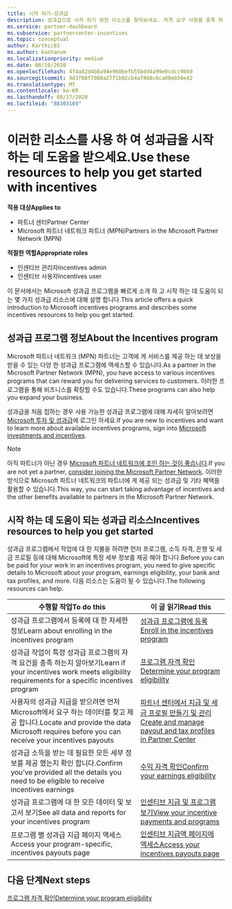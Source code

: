 ```yaml
---
title: 시작 하기-성과급
description: 성과급으로 시작 하기 위한 리소스를 찾아보세요. 자격 요구 사항을 충족 하 고 은행, 세금 및 지급 세부 정보를 제출 하는 것을 확인 하는 단계가 포함 됩니다.
ms.service: partner-dashboard
ms.subservice: partnercenter-incentives
ms.topic: conceptual
author: Karthic83
ms.author: kashanum
ms.localizationpriority: medium
ms.date: 08/10/2020
ms.openlocfilehash: 4f4a82d4b8a94e960befb55bdd4a99e0cdcc9bb0
ms.sourcegitcommit: 9d3f88f7008a2771b02cb4af860c6ca00eb50e42
ms.translationtype: MT
ms.contentlocale: ko-KR
ms.lasthandoff: 08/17/2020
ms.locfileid: "88303169"
---
```

# <a name="use-these-resources-to-help-you-get-started-with-incentives"></a><span data-ttu-id="a8782-104">이러한 리소스를 사용 하 여 성과급을 시작 하는 데 도움을 받으세요.</span><span class="sxs-lookup"><span data-stu-id="a8782-104">Use these resources to help you get started with incentives</span></span>

<span data-ttu-id="a8782-105">**적용 대상**</span><span class="sxs-lookup"><span data-stu-id="a8782-105">**Applies to**</span></span>

- <span data-ttu-id="a8782-106">파트너 센터</span><span class="sxs-lookup"><span data-stu-id="a8782-106">Partner Center</span></span>
- <span data-ttu-id="a8782-107">Microsoft 파트너 네트워크 파트너 (MPN)</span><span class="sxs-lookup"><span data-stu-id="a8782-107">Partners in the Microsoft Partner Network (MPN)</span></span>

<span data-ttu-id="a8782-108">**적절한 역할**</span><span class="sxs-lookup"><span data-stu-id="a8782-108">**Appropriate roles**</span></span>

- <span data-ttu-id="a8782-109">인센티브 관리자</span><span class="sxs-lookup"><span data-stu-id="a8782-109">Incentives admin</span></span>
- <span data-ttu-id="a8782-110">인센티브 사용자</span><span class="sxs-lookup"><span data-stu-id="a8782-110">Incentives user</span></span>

<span data-ttu-id="a8782-111">이 문서에서는 Microsoft 성과급 프로그램을 빠르게 소개 하 고 시작 하는 데 도움이 되는 몇 가지 성과급 리소스에 대해 설명 합니다.</span><span class="sxs-lookup"><span data-stu-id="a8782-111">This article offers a quick introduction to Microsoft incentives programs and describes some incentives resources to help you get started.</span></span>

## <a name="about-the-incentives-program"></a><span data-ttu-id="a8782-112">성과급 프로그램 정보</span><span class="sxs-lookup"><span data-stu-id="a8782-112">About the Incentives program</span></span>

<span data-ttu-id="a8782-113">Microsoft 파트너 네트워크 (MPN) 파트너는 고객에 게 서비스를 제공 하는 데 보상을 받을 수 있는 다양 한 성과급 프로그램에 액세스할 수 있습니다.</span><span class="sxs-lookup"><span data-stu-id="a8782-113">As a partner in the Microsoft Partner Network (MPN), you have access to various incentives programs that can reward you for delivering services to customers.</span></span> <span data-ttu-id="a8782-114">이러한 프로그램을 통해 비즈니스를 확장할 수도 있습니다.</span><span class="sxs-lookup"><span data-stu-id="a8782-114">These programs can also help you expand your business.</span></span>

<span data-ttu-id="a8782-115">성과급을 처음 접하는 경우 사용 가능한 성과급 프로그램에 대해 자세히 알아보려면 [Microsoft 투자 및 성과급](https://partner.microsoft.com/membership/partner-incentives)에 로그인 하세요.</span><span class="sxs-lookup"><span data-stu-id="a8782-115">If you are new to incentives and want to learn more about available incentives programs, sign into [Microsoft investments and incentives](https://partner.microsoft.com/membership/partner-incentives).</span></span>

> [!NOTE]
> <span data-ttu-id="a8782-116">아직 파트너가 아닌 경우 [Microsoft 파트너 네트워크에 조인 하는 것이 좋습니다](https://partner.microsoft.com/membership).</span><span class="sxs-lookup"><span data-stu-id="a8782-116">If you are not yet a partner, [consider joining the Microsoft Partner Network](https://partner.microsoft.com/membership).</span></span> <span data-ttu-id="a8782-117">이러한 방식으로 Microsoft 파트너 네트워크의 파트너에 게 제공 되는 성과급 및 기타 혜택을 활용할 수 있습니다.</span><span class="sxs-lookup"><span data-stu-id="a8782-117">This way, you can start taking advantage of incentives and the other benefits available to partners in the Microsoft Partner Network.</span></span>  

## <a name="incentives-resources-to-help-you-get-started"></a><span data-ttu-id="a8782-118">시작 하는 데 도움이 되는 성과급 리소스</span><span class="sxs-lookup"><span data-stu-id="a8782-118">Incentives resources to help you get started</span></span>

<span data-ttu-id="a8782-119">성과급 프로그램에서 작업에 대 한 지불을 하려면 먼저 프로그램, 소득 자격, 은행 및 세금 프로필 등에 대해 Microsoft에 특정 세부 정보를 제공 해야 합니다.</span><span class="sxs-lookup"><span data-stu-id="a8782-119">Before you can be paid for your work in an incentives program, you need to give specific details to Microsoft about your program, earnings eligibility, your bank and tax profiles, and more.</span></span> <span data-ttu-id="a8782-120">다음 리소스는 도움이 될 수 있습니다.</span><span class="sxs-lookup"><span data-stu-id="a8782-120">The following resources can help.</span></span>

|  <span data-ttu-id="a8782-121">**수행할 작업**</span><span class="sxs-lookup"><span data-stu-id="a8782-121">**To do this**</span></span>  |  <span data-ttu-id="a8782-122">**이 글 읽기**</span><span class="sxs-lookup"><span data-stu-id="a8782-122">**Read this**</span></span>  |
|--------------|-----------|
| <span data-ttu-id="a8782-123">성과급 프로그램에서 등록에 대 한 자세한 정보</span><span class="sxs-lookup"><span data-stu-id="a8782-123">Learn about enrolling in the incentives program</span></span> | [<span data-ttu-id="a8782-124">성과급 프로그램에 등록</span><span class="sxs-lookup"><span data-stu-id="a8782-124">Enroll in the incentives program</span></span>](incentives-enroll.md)  |
| <span data-ttu-id="a8782-125">성과급 작업이 특정 성과급 프로그램의 자격 요건을 충족 하는지 알아보기</span><span class="sxs-lookup"><span data-stu-id="a8782-125">Learn if your incentives work meets eligibility requirements for a specific incentives program</span></span> | [<span data-ttu-id="a8782-126">프로그램 자격 확인</span><span class="sxs-lookup"><span data-stu-id="a8782-126">Determine your program eligibility</span></span>](incentives-determined-your-program-eligibility.md)  |
| <span data-ttu-id="a8782-127">사용자의 성과급 지급을 받으려면 먼저 Microsoft에서 요구 하는 데이터를 찾고 제공 합니다.</span><span class="sxs-lookup"><span data-stu-id="a8782-127">Locate and provide the data Microsoft requires before you can receive your incentives payouts</span></span> | [<span data-ttu-id="a8782-128">파트너 센터에서 지급 및 세금 프로필 만들기 및 관리</span><span class="sxs-lookup"><span data-stu-id="a8782-128">Create and manage payout and tax profiles in Partner Center</span></span>](incentives-create-and-manage-your-payout-and-tax-profiles.md)  |
| <span data-ttu-id="a8782-129">성과급 소득을 받는 데 필요한 모든 세부 정보를 제공 했는지 확인 합니다.</span><span class="sxs-lookup"><span data-stu-id="a8782-129">Confirm you’ve provided all the details you need to be eligible to receive incentives earnings</span></span> | [<span data-ttu-id="a8782-130">수익 자격 확인</span><span class="sxs-lookup"><span data-stu-id="a8782-130">Confirm your earnings eligibility</span></span>](incentives-confirm-your-earnings-eligibility.md)  |
| <span data-ttu-id="a8782-131">성과급 프로그램에 대 한 모든 데이터 및 보고서 보기</span><span class="sxs-lookup"><span data-stu-id="a8782-131">See all data and reports for your incentives program</span></span> | [<span data-ttu-id="a8782-132">인센티브 지급 및 프로그램 보기</span><span class="sxs-lookup"><span data-stu-id="a8782-132">View your incentive payments and programs</span></span>](understand-incentive-payouts.md)  |
| <span data-ttu-id="a8782-133">프로그램 별 성과급 지급 페이지 액세스</span><span class="sxs-lookup"><span data-stu-id="a8782-133">Access your program-specific, incentives payouts page</span></span> | [<span data-ttu-id="a8782-134">인센티브 지급액 페이지에 액세스</span><span class="sxs-lookup"><span data-stu-id="a8782-134">Access your incentives payouts page</span></span>](incentives-unified-user-guide.md)  |

## <a name="next-steps"></a><span data-ttu-id="a8782-135">다음 단계</span><span class="sxs-lookup"><span data-stu-id="a8782-135">Next steps</span></span>

[<span data-ttu-id="a8782-136">프로그램 자격 확인</span><span class="sxs-lookup"><span data-stu-id="a8782-136">Determine your program eligibility</span></span>](incentives-determined-your-program-eligibility.md)